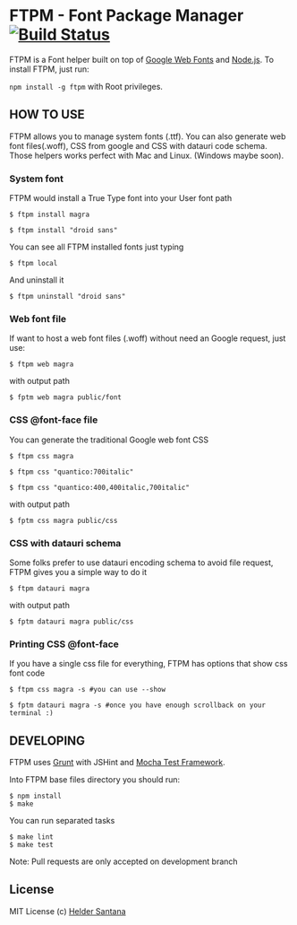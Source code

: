 FTPM - Font Package Manager [![Build Status](https://secure.travis-ci.org/heldr/ftpm.png)](http://travis-ci.org/heldr/ftpm)
===========================
FTPM is a Font helper built on top of [Google Web Fonts][gwebfonts] and [Node.js][nodejs]. To install FTPM, just run:

`npm install -g ftpm` with Root privileges.

HOW TO USE
----------
FTPM allows you to manage system fonts (.ttf). You can also generate web font files(.woff), CSS from google and CSS with datauri code schema. Those helpers works perfect with Mac and Linux. (Windows maybe soon).

### System font

FTPM would install a True Type font into your User font path

```CLI
$ ftpm install magra

$ ftpm install "droid sans"
```

You can see all FTPM installed fonts just typing

```CLI
$ ftpm local
```

And uninstall it

```CLI
$ ftpm uninstall "droid sans"
```

### Web font file

If want to host a web font files (.woff) without need an Google request, just use:

```CLI
$ ftpm web magra
```
with output path
```CLI
$ fptm web magra public/font
```

### CSS @font-face file

You can generate the traditional Google web font CSS

```CLI
$ ftpm css magra

$ ftpm css "quantico:700italic"

$ ftpm css "quantico:400,400italic,700italic"
```
with output path
```CLI
$ fptm css magra public/css
```

### CSS with datauri schema

Some folks prefer to use datauri encoding schema to avoid file request, FTPM gives you a simple way to do it

```CLI
$ ftpm datauri magra
```
with output path
```CLI
$ fptm datauri magra public/css
```

### Printing CSS @font-face

If you have a single css file for everything, FTPM has options that show css font code

```CLI
$ ftpm css magra -s #you can use --show

$ fptm datauri magra -s #once you have enough scrollback on your terminal :)
```

DEVELOPING
----------
FTPM uses [Grunt][grunt] with JSHint and [Mocha Test Framework][mocha].

Into FTPM base files directory you should run:

```CLI
$ npm install
$ make
```

You can run separated tasks

```CLI
$ make lint
$ make test
```

Note: Pull requests are only accepted on development branch

## License

MIT License
(c) [Helder Santana](http://heldr.com)

[nodejs]: http://nodejs.org/download
[gwebfonts]: http://www.google.com/webfonts/
[grunt]: https://github.com/cowboy/grunt
[mocha]: http://visionmedia.github.com/mocha/